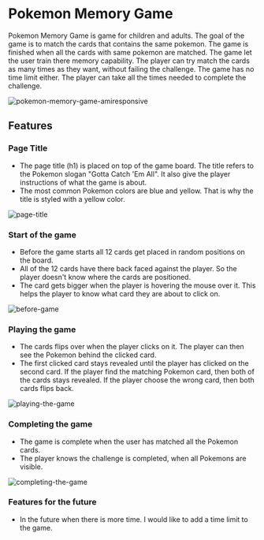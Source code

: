 # **Pokemon Memory Game**
Pokemon Memory Game is game for children and adults. The goal of the game is to match the cards that contains the same pokemon. The game is finished when all the cards with same pokemon are matched. The game let the user train there memory capability. The player can try match the cards as many times as they want, without failing the challenge. The game has no time limit either. The player can take all the times needed to complete the challenge. 

![pokemon-memory-game-amiresponsive](https://user-images.githubusercontent.com/87748379/134821578-6bfddaf6-5737-4d6b-9c70-59d5fbf093b3.JPG)

## **Features**

### **Page Title**

* The page title (h1) is placed on top of the game board. The title refers to the Pokemon slogan "Gotta Catch 'Em All". It also give the player instructions of what the game is about.
* The most common Pokemon colors are blue and yellow. That is why the title is styled with a yellow color.

![page-title](https://user-images.githubusercontent.com/87748379/134821932-03d93924-b143-43c3-af31-b452fe6be838.JPG)

### **Start of the game**

* Before the game starts all 12 cards get placed in random positions on the board. 
* All of the 12 cards have there back faced against the player. So the player doesn't know where the cards are positioned. 
* The card gets bigger when the player is hovering the mouse over it. This helps the player to know what card they are about to click on. 

![before-game](https://user-images.githubusercontent.com/87748379/134822352-caca1b7c-2a79-4305-baee-8c603806a919.JPG)

### **Playing the game**

* The cards flips over when the player clicks on it. The player can then see the Pokemon behind the clicked card.
* The first clicked card stays revealed until the player has clicked on the second card. If the player find the matching Pokemon card, then both of the cards stays revealed. If the player choose the wrong card, then both cards flips back. 

![playing-the-game](https://user-images.githubusercontent.com/87748379/134823330-f6a1b3f0-1da6-4d60-b9d6-3de2298ebc49.JPG)

### **Completing the game**

* The game is complete when the user has matched all the Pokemon cards.
* The player knows the challenge is completed, when all Pokemons are visible.

![completing-the-game](https://user-images.githubusercontent.com/87748379/134823639-97aea792-0844-461f-a8ed-86e1e7e57884.JPG)

### **Features for the future**

* In the future when there is more time. I would like to add a time limit to the game.



